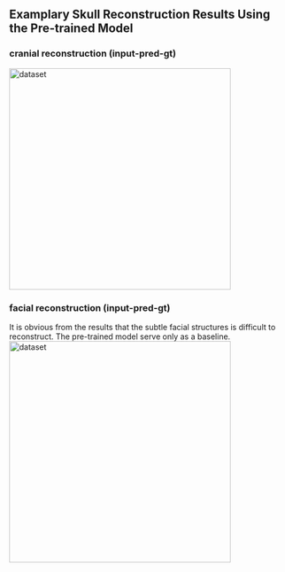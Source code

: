 ## Examplary Skull Reconstruction Results Using the Pre-trained Model

### cranial reconstruction (input-pred-gt)

<img src="https://github.com/Jianningli/research-contributions/blob/master/SkullRec/figs/cranial_rec.png" alt="dataset" width="400"/>

### facial reconstruction (input-pred-gt)

It is obvious from the results that the subtle facial structures is difficult to reconstruct. The pre-trained model serve only as a baseline.
<img src="https://github.com/Jianningli/research-contributions/blob/master/SkullRec/figs/facial_rec.png" alt="dataset" width="400"/>
